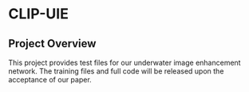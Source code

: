 # CLIP-UIE
## Project Overview
This project provides test files for our underwater image enhancement network.   The training files and full code will be released upon the acceptance of our paper.
